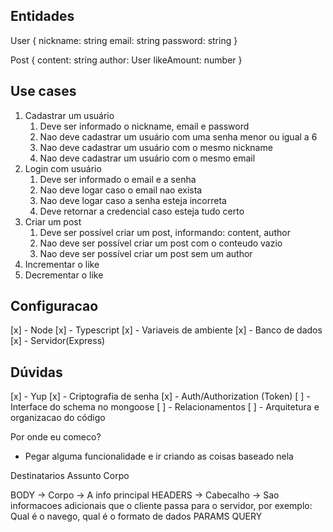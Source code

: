 ## Entidades

User {
  nickname: string
  email: string
  password: string
}

Post {
  content: string
  author: User
  likeAmount: number
}

## Use cases

1. Cadastrar um usuário
   1. Deve ser informado o nickname, email e password
   2. Nao deve cadastrar um usuário com uma senha menor ou igual a 6
   3. Nao deve cadastrar um usuário com o mesmo nickname
   4. Nao deve cadastrar um usuário com o mesmo email
2. Login com usuário
   1. Deve ser informado o email e a senha
   2. Nao deve logar caso o email nao exista
   3. Nao deve logar caso a senha esteja incorreta
   4. Deve retornar a credencial caso esteja tudo certo
3. Criar um post
   1. Deve ser possível criar um post, informando: content, author
   2. Nao deve ser possível criar um post com o conteudo vazio
   3. Nao deve ser possível criar um post sem um author
4. Incrementar o like
5. Decrementar o like

## Configuracao

[x] - Node
[x] - Typescript
[x] - Variaveis de ambiente
[x] - Banco de dados
[x] - Servidor(Express)

## Dúvidas

[x] - Yup
[x] - Criptografia de senha
[x] - Auth/Authorization (Token)
[ ] - Interface do schema no mongoose
[ ] - Relacionamentos
[ ] - Arquitetura e organizacao do código

Por onde eu comeco?

- Pegar alguma funcionalidade e ir criando as coisas baseado nela
  


Destinatarios
Assunto
Corpo

BODY -> Corpo -> A info principal
HEADERS -> Cabecalho -> Sao informacoes adicionais que o cliente passa para o servidor, por exemplo: Qual é o navego, qual é o formato de dados
PARAMS
QUERY